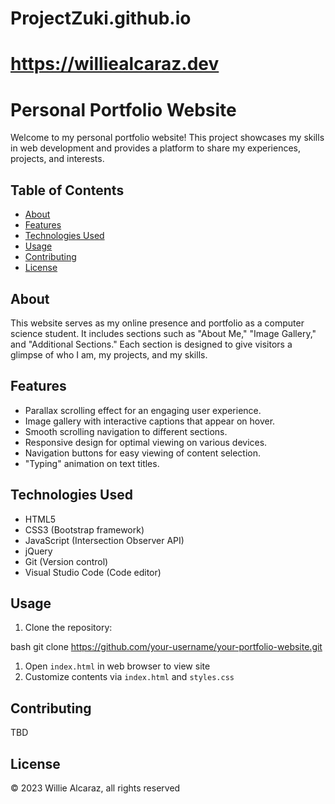 # ProjectZuki.github.io
# https://williealcaraz.dev

# Personal Portfolio Website

Welcome to my personal portfolio website! This project showcases my skills in web development and provides a platform to share my experiences, projects, and interests.

## Table of Contents

- [About](#about)
- [Features](#features)
- [Technologies Used](#technologies-used)
- [Usage](#usage)
- [Contributing](#contributing)
- [License](#license)

## About

This website serves as my online presence and portfolio as a computer science student. It includes sections such as "About Me," "Image Gallery," and "Additional Sections." Each section is designed to give visitors a glimpse of who I am, my projects, and my skills.

## Features

- Parallax scrolling effect for an engaging user experience.
- Image gallery with interactive captions that appear on hover.
- Smooth scrolling navigation to different sections.
- Responsive design for optimal viewing on various devices.
- Navigation buttons for easy viewing of content selection.
- "Typing" animation on text titles.

## Technologies Used

- HTML5
- CSS3 (Bootstrap framework)
- JavaScript (Intersection Observer API)
- jQuery
- Git (Version control)
- Visual Studio Code (Code editor)

## Usage

1. Clone the repository:

bash
git clone https://github.com/your-username/your-portfolio-website.git

1. Open `index.html` in web browser to view site
2. Customize contents via `index.html` and `styles.css`

## Contributing
TBD

## License
© 2023 Willie Alcaraz, all rights reserved
